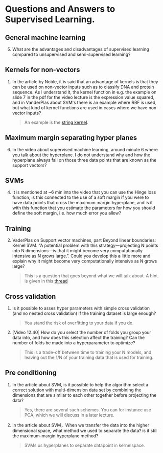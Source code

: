 # Questions and Answers to Supervised Learning.

## General machine learning

5. What are the advantages and disadvantages of supervised learning compared to unsupervised and semi-supervised learning?

## Kernels for non-vectors

1. In the article by Noble,  it is said that an advantage of kernels is that they can be used on non-vector inputs such as to classify DNA and protein sequence. As I understand it, the kernel function in e.g. the example on slide 7 in the pdf for the video lecture is the expression value squared, and in VanderPlas about SVM's there is an example where RBF is used, but what kind of kernel functions are used in cases where we have non-vector inputs?
   > An example is the [string kernel](https://en.wikipedia.org/wiki/String_kernel). 

## Maximum margin separating hyper planes

6. In the video about supervised machine learning, around minute 6 where you talk about the hyperplane. I do not understand why and how the hyperplane always fall on those three data points that are known as the support vectors?

## SVMs

4. It is mentioned at ~6 min into the video that you can use the Hinge loss function, is this connected to the use of a soft margin if you were to have data points that cross the maximum margin hyperplane, and is it with this function that you estimate the parameters for how you should define the soft margin, i.e. how much error you allow?

## Training

2. VaderPlas on Support vector machines, part Beyond linear boundaries: Kernel SVM.
“A potential problem with this strategy—projecting N points into N dimensions—is that it might become very computationally intensive as N grows large.”. Could you develop this a little more and explain why it might become very computationally intensive as N grows large?
   > This is a question that goes beyond what we will talk about. A hint is given in this [thread](https://www.quora.com/What-is-the-computational-complexity-of-an-SVM)

## Cross validation
1. Is it possible to asses hyper parameters with simple cross validation (and no nested cross validation) if the training dataset is large enough?
   > You stand the risk of overfitting to your data if you do.

3. [Video 12.40] How do you select the number of folds you group your data into, and how does this selection affect the training? Can the number of folds be made into a hyperparameter to optimize?
   > This is a trade-off between time to training your N models, and leaving out the 1/N of your training data that is used for training. 

## Pre conditioning

1. In the article about SVM, is it possible to help the algorithm select a correct solution with multi-dimension data set by combining the dimensions that are similar to each other together before projecting the data?
   > Yes, there are several such schemes. You can for instance use PCA, which we will discuss in a later lecture.


2. In the article about SVM，When we transfer the data into the higher dimensional space, what method we used to separate the data? is it still the maximum-margin hyperplane method? 
   > SVMs us hyperplanes to separate datapoint in kernelspace.

